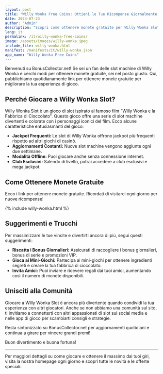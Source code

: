 ```yaml
---
layout: post
title: "Willy Wonka Free Coins: Ottieni le Tue Ricompense Giornalmente!"
date: 2024-07-23
author: "Admin"
description: "Scopri come ottenere monete gratuite per Willy Wonka Slot ogni giorno e migliora la tua esperienza di gioco con i nostri link di ricompensa esclusivi."
lang: it
permalink: /it/willy-wonka-free-coins/
image: /assets/images/willy-wonka.jpeg
include_file: willy-wonka.html
manifest: /manifests/it/willy-wonka.json
app_name: "Willy Wonka Free Coins"
---
```


Benvenuti su BonusCollector.net! Se sei un fan delle slot machine di Willy Wonka e cerchi modi per ottenere monete gratuite, sei nel posto giusto. Qui, pubblichiamo quotidianamente link per ottenere monete gratuite per migliorare la tua esperienza di gioco.

## Perché Giocare a Willy Wonka Slot?

Willy Wonka Slot è un gioco di slot ispirato al famoso film "Willy Wonka e la Fabbrica di Cioccolato". Questo gioco offre una serie di slot machine divertenti e colorate con i personaggi iconici del film. Ecco alcune caratteristiche entusiasmanti del gioco:

- **Jackpot Frequenti:** Le slot di Willy Wonka offrono jackpot più frequenti rispetto ad altri giochi di casinò.
- **Aggiornamenti Costanti:** Nuove slot machine vengono aggiunte ogni due settimane.
- **Modalità Offline:** Puoi giocare anche senza connessione internet.
- **Club Esclusivi:** Salendo di livello, potrai accedere a club esclusivi e mega jackpot.

## Come Ottenere Monete Gratuite

Ecco i link per ottenere monete gratuite. Ricordati di visitarci ogni giorno per nuove ricompense!

{% include willy-wonka.html %}

## Suggerimenti e Trucchi

Per massimizzare le tue vincite e divertirti ancora di più, segui questi suggerimenti:

- **Riscatta i Bonus Giornalieri:** Assicurati di raccogliere i bonus giornalieri, bonus di serie e promozioni VIP.
- **Gioca ai Mini-Giochi:** Partecipa ai mini-giochi per ottenere ingredienti segreti e creare la tua fabbrica di cioccolato.
- **Invita Amici:** Puoi inviare e ricevere regali dai tuoi amici, aumentando così il numero di monete disponibili.

## Unisciti alla Comunità

Giocare a Willy Wonka Slot è ancora più divertente quando condividi la tua esperienza con altri giocatori. Anche se non abbiamo una comunità sul sito, ti invitiamo a connetterti con altri appassionati di slot sui social media e nelle app di gioco per scambiarti consigli e strategie.

Resta sintonizzato su BonusCollector.net per aggiornamenti quotidiani e continua a girare per vincere grandi premi!

Buon divertimento e buona fortuna!

---

Per maggiori dettagli su come giocare e ottenere il massimo dai tuoi giri, visita la nostra homepage ogni giorno e scopri tutte le novità e le offerte speciali.